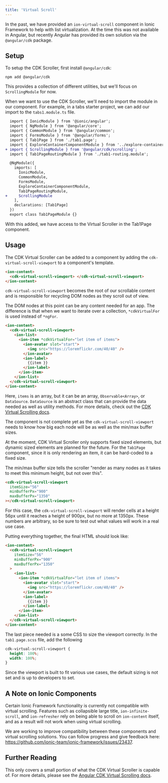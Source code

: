 ```yaml
---
title: 'Virtual Scroll'
---
```


In the past, we have provided an `ion-virtual-scroll` component in Ionic Framework to help with list virtualization. At the time this was not available in Angular, but recently Angular has provided its own solution via the `@angular/cdk` package.

## Setup

To setup the CDK Scroller, first install `@angular/cdk`:

```shell
npm add @angular/cdk
```

This provides a collection of different utilities, but we'll focus on `ScrollingModule` for now.

When we want to use the CDK Scroller, we'll need to import the module in our component. For example, in a tabs starter project, we can add our import to the `tabs1.module.ts` file.

```diff
  import { IonicModule } from '@ionic/angular';
  import { NgModule } from '@angular/core';
  import { CommonModule } from '@angular/common';
  import { FormsModule } from '@angular/forms';
  import { Tab1Page } from './tab1.page';
  import { ExploreContainerComponentModule } from '../explore-container/explore-container.module';
+ import { ScrollingModule } from '@angular/cdk/scrolling';
  import { Tab1PageRoutingModule } from './tab1-routing.module';

  @NgModule({
    imports: [
      IonicModule,
      CommonModule,
      FormsModule,
      ExploreContainerComponentModule,
      Tab1PageRoutingModule,
+     ScrollingModule
    ],
    declarations: [Tab1Page]
  })
  export class Tab1PageModule {}
```

With this added, we have access to the Virtual Scroller in the Tab1Page component.

## Usage

The CDK Virtual Scroller can be added to a component by adding the `cdk-virtual-scroll-viewport` to a component's template.

```html
<ion-content>
  <cdk-virtual-scroll-viewport> </cdk-virtual-scroll-viewport>
</ion-content>
```

`cdk-virtual-scroll-viewport` becomes the root of our scrollable content and is responsible for recycling DOM nodes as they scroll out of view.

The DOM nodes at this point can be any content needed for an app. The difference is that when we want to iterate over a collection, `*cdkVirtualFor` is used instead of `*ngFor`.

```html
<ion-content>
  <cdk-virtual-scroll-viewport>
    <ion-list>
      <ion-item *cdkVirtualFor="let item of items">
        <ion-avatar slot="start">
          <img src="https://loremflickr.com/40/40" />
        </ion-avatar>
        <ion-label>
          {{item }}
        </ion-label>
      </ion-item>
    </ion-list>
  </cdk-virtual-scroll-viewport>
</ion-content>
```

Here, `items` is an array, but it can be an array, `Observable<Array>`, or `DataSource`. `DataSource` is an abstract class that can provide the data needed as well as utility methods. For more details, check out the [CDK Virtual Scrolling docs](https://material.angular.io/cdk/scrolling/overview).

The component is not complete yet as the `cdk-virtual-scroll-viewport` needs to know how big each node will be as well as the min/max buffer sizes.

At the moment, CDK Virtual Scroller only supports fixed sized elements, but dynamic sized elements are planned for the future. For the `Tab1Page` component, since it is only rendering an item, it can be hard-coded to a fixed size.

The min/max buffer size tells the scroller "render as many nodes as it takes to meet this minimum height, but not over this".

```html
<cdk-virtual-scroll-viewport
  itemSize="56"
  minBufferPx="900"
  maxBufferPx="1350"
></cdk-virtual-scroll-viewport>
```

For this case, the `cdk-virtual-scroll-viewport` will render cells at a height 56px until it reaches a height of 900px, but no more at 1350px. These numbers are arbitrary, so be sure to test out what values will work in a real use case.



Putting everything together, the final HTML should look like:

```html
<ion-content>
  <cdk-virtual-scroll-viewport
    itemSize="56"
    minBufferPx="900"
    maxBufferPx="1350"
  >
    <ion-list>
      <ion-item *cdkVirtualFor="let item of items">
        <ion-avatar slot="start">
          <img src="https://loremflickr.com/40/40" />
        </ion-avatar>
        <ion-label>
          {{item }}
        </ion-label>
      </ion-item>
    </ion-list>
  </cdk-virtual-scroll-viewport>
</ion-content>
```


The last piece needed is a some CSS to size the viewport correctly. In the `tab1.page.scss` file, add the following

```scss
cdk-virtual-scroll-viewport {
  height: 100%;
  width: 100%;
}
```

Since the viewport is built to fit various use cases, the default sizing is not set and is up to developers to set.

## A Note on Ionic Components

Certain Ionic Framework functionality is currently not compatible with virtual scrolling. Features such as collapsible large title, `ion-infinite-scroll`, and `ion-refresher` rely on being able to scroll on `ion-content` itself, and as a result will not work when using virtual scrolling.

We are working to improve compatibility between these components and virtual scrolling solutions. You can follow progress and give feedback here: https://github.com/ionic-team/ionic-framework/issues/23437.

## Further Reading

This only covers a small portion of what the CDK Virtual Scroller is capable of. For more details, please see the [Angular CDK Virtual Scrolling docs](https://material.angular.io/cdk/scrolling/overview).
